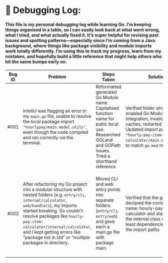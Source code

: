 # 🐞 Debugging Log:

#### This file is my personal debugging log while learning Go. I’m keeping things organised in a table, so I can easily look back at what went wrong, what I tried, and what actually fixed it. It’s super helpful for revising past issues and spotting patterns—especially since I’m coming from a Java background, where things like package visibility and module imports work totally differently. I’m using this to track my progress, learn from my mistakes, and hopefully build a little reference that might help others who hit the same bumps early on.

| Bug ID | Problem                                                                                                                                                                                                                                                                                                                                          | Steps Taken                                                                                                                                           | Solution                                                                                                                                                                                           | Lessons Learnt                                                                                                                        | Evidence                                 |
|--------|--------------------------------------------------------------------------------------------------------------------------------------------------------------------------------------------------------------------------------------------------------------------------------------------------------------------------------------------------|-------------------------------------------------------------------------------------------------------------------------------------------------------|----------------------------------------------------------------------------------------------------------------------------------------------------------------------------------------------------|---------------------------------------------------------------------------------------------------------------------------------------|------------------------------------------|
| #001   | IntelliJ was flagging an error in my `main.go` file, unable to resolve the local package import `"hourlypay/main.model.utils"`, even though the code compiled and ran correctly via the terminal.                                                                                                                                                | Reformatted generated Go Module name. Capitalised function name for pubic local use. Researched GOLand and GOPath issues. Tried a shorthand reference | Verified folder structure, enabled Go Modules Integration, invalidated caches, restarted IDE. Updated import path to `"hourly-pay-item-calculator/main.model.utils"` to match `go.mod` module name | Go import paths must match the module name in `go.mod`; IDEs need proper module integration settings                                  | <img src="assets/img.png" width="4500"/> |
| #002   | After refactoring my Go project into a modular structure with nested folders (e.g. `entry/cli`, `internal/calculator`, `web/handlers`), my imports started breaking. Go couldn’t resolve packages like `hourly-pay-item-calculator/internal/calculator`, and I kept getting errors like “package not in std” or “multiple packages in directory. | Moved CLI and web entry points into separate folders (`entry/cli`, `entry/web`) and gave each a main.go file with package main.                       | Verified that the go.mod file declared the correct module name: hourly-pay-item-calculator and starting from the internal class with the least dependencies I updated the import paths             | Go imports are tightly coupled to the module name in go.mod and the relative position of the file —they’re not relative like in Java. |                                          |
